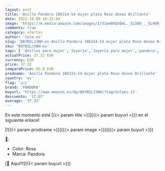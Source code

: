 ```yaml
---
layout: post
title: 'Anillo Pandora 186314-54 mujer plata Rose deseo Brillante'
date: 2022-10-09 16:25:44
image: 'https://m.media-amazon.com/images/I/31em6KQVQmL._SL500_._SL400_.jpg'
comments: true
category: ofertas
author: 'tole.es'
slug: 'B07BSLJ3NH-es Anillo Pandora 186314-54 mujer plata Rose deseo Brillante'
sku: 'B07BSLJ3NH-es'
tags: [ 'Anillos para mujer','Joyería','Joyería para mujer','pandora','🇪🇸', ]
actualPrice: 37.32 EUR
currency: EUR
price: 37.32
comparePrice: 45.0 EUR
prodname: 'Anillo Pandora 186314-54 mujer plata Rose deseo Brillante'
country: 'es'
flag: '🇪🇸'
brand: 'PANDORA'
buyurl: 'https://www.amazon.es/dp/B07BSLJ3NH/?tag=tolees-21'
descuento: '17.07'
average: '37.32'
---
```


En este momento está [{{< param title >}}]({{< param buyurl >}}) en el siguiente enlace!

[![{{< param prodname >}}]({{< param image >}})]({{< param buyurl >}})

🔎:

- Color: Rosa
- Marca: Pandora

[🛒 Aquí!!!]({{< param buyurl >}})
